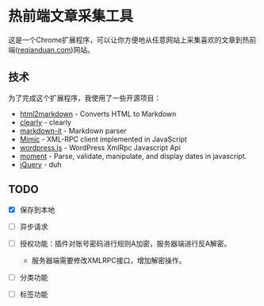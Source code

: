 # 热前端文章采集工具

这是一个Chrome扩展程序，可以让你方便地从任意网站上采集喜欢的文章到热前端([reqianduan.com])网站。

## 技术

为了完成这个扩展程序，我使用了一些开源项目：

* [html2markdown] - Converts HTML to Markdown
* [clearly] - clearly
* [markdown-it] - Markdown parser
* [Mimic] - XML-RPC client implemented in JavaScript
* [wordpress.js] - WordPress XmlRpc Javascript Api
* [moment] - Parse, validate, manipulate, and display dates in javascript.
* [jQuery] - duh

## TODO

- [x] 保存到本地
- [ ] 异步请求
- [ ] 授权功能：插件对账号密码进行规则A加密，服务器端进行反A解密。
    - 服务器端需要修改XMLRPC接口，增加解密操作。
- [ ] 分类功能
- [ ] 标签功能


[reqianduan.com]: <http://www.reqianduan.com/>
[html2markdown]: <https://github.com/kates/html2markdown>
[clearly]: <https://github.com/fegeeks/clearly>
[markdown-it]: <https://github.com/markdown-it/markdown-it>
[Mimic]: <http://mimic-xmlrpc.sourceforge.net/>
[wordpress.js]: <https://github.com/developerworks/wordpress-xmlrpc-javascript-api>
[moment]: <https://github.com/moment/moment/>
[jQuery]: <http://jquery.com>
